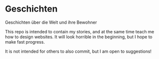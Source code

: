 # Geschichten
Geschichten über die Welt und ihre Bewohner

This repo is intended to contain my stories, and at the same time teach me how to design websites.
It will look horrible in the beginning, but I hope to make fast progress.

It is not intended for others to also commit, but I am open to suggestions!

